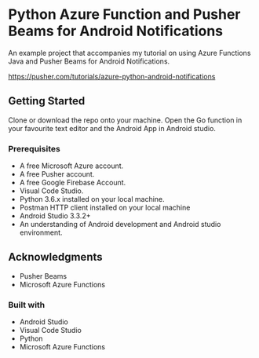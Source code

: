 # Python Azure Function and Pusher Beams for Android Notifications

An example project that accompanies my tutorial on using Azure Functions Java and Pusher Beams for Android Notifications.

https://pusher.com/tutorials/azure-python-android-notifications
## Getting Started

Clone or download the repo onto your machine. Open the Go function in your favourite text editor and the Android App in Android studio.

### Prerequisites

* A free Microsoft Azure account.
* A free Pusher account.
* A free Google Firebase Account.
* Visual Code Studio.
* Python 3.6.x installed on your local machine.
* Postman HTTP client installed on your local machine
* Android Studio 3.3.2+
* An understanding of Android development and Android studio environment.

## Acknowledgments

* Pusher Beams
* Microsoft Azure Functions

### Built with
* Android Studio
* Visual Code Studio
* Python
* Microsoft Azure Functions
